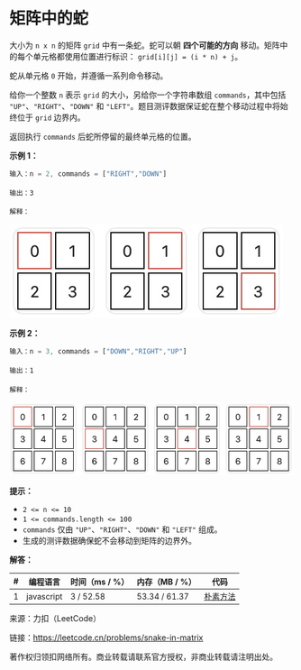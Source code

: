 # 矩阵中的蛇

大小为 `n x n` 的矩阵 `grid` 中有一条蛇。蛇可以朝 **四个可能的方向** 移动。矩阵中的每个单元格都使用位置进行标识： `grid[i][j] = (i * n) + j`。

蛇从单元格 `0` 开始，并遵循一系列命令移动。

给你一个整数 `n` 表示 `grid` 的大小，另给你一个字符串数组 `commands`，其中包括 `"UP"`、`"RIGHT"`、`"DOWN"` 和 `"LEFT"`。题目测评数据保证蛇在整个移动过程中将始终位于 `grid` 边界内。

返回执行 `commands` 后蛇所停留的最终单元格的位置。

**示例 1：**

``` javascript
输入：n = 2, commands = ["RIGHT","DOWN"]

输出：3

解释：
```

![示例1](./eg1.jpeg)

**示例 2：**
``` javascript
输入：n = 3, commands = ["DOWN","RIGHT","UP"]

输出：1

解释：
```

![示例2](./eg2.jpeg)

**提示：**

- `2 <= n <= 10`
- `1 <= commands.length <= 100`
- `commands` 仅由 `"UP"`、`"RIGHT"`、`"DOWN"` 和 `"LEFT"` 组成。
- 生成的测评数据确保蛇不会移动到矩阵的边界外。

**解答：**

**#**|**编程语言**|**时间（ms / %）**|**内存（MB / %）**|**代码**
--|--|--|--|--
1|javascript|3 / 52.58|53.34 / 61.37|[朴素方法](./javascript/ac_v1.js)

来源：力扣（LeetCode）

链接：https://leetcode.cn/problems/snake-in-matrix

著作权归领扣网络所有。商业转载请联系官方授权，非商业转载请注明出处。
